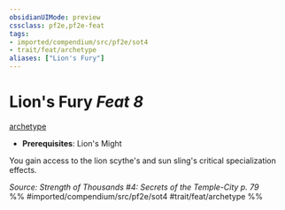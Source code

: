 ```yaml
---
obsidianUIMode: preview
cssclass: pf2e,pf2e-feat
tags:
- imported/compendium/src/pf2e/sot4
- trait/feat/archetype
aliases: ["Lion's Fury"]
---
```

# Lion's Fury  *Feat 8*  
[archetype](archetype.md)  

- **Prerequisites**: Lion's Might

You gain access to the lion scythe's and sun sling's critical specialization effects.

*Source: Strength of Thousands #4: Secrets of the Temple-City p. 79*  
%% #imported/compendium/src/pf2e/sot4 #trait/feat/archetype %%